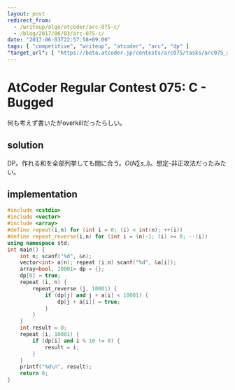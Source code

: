 ```yaml
---
layout: post
redirect_from:
  - /writeup/algo/atcoder/arc-075-c/
  - /blog/2017/06/03/arc-075-c/
date: "2017-06-03T22:57:58+09:00"
tags: [ "competitive", "writeup", "atcoder", "arc", "dp" ]
"target_url": [ "https://beta.atcoder.jp/contests/arc075/tasks/arc075_a" ]
---
```


# AtCoder Regular Contest 075: C - Bugged

何も考えず書いたがoverkillだったらしい。

## solution

DP。作れる和を全部列挙しても間に合う。$O(N \sum s\_i)$。想定-非正攻法だったみたい。

## implementation

``` c++
#include <cstdio>
#include <vector>
#include <array>
#define repeat(i,n) for (int i = 0; (i) < int(n); ++(i))
#define repeat_reverse(i,n) for (int i = (n)-1; (i) >= 0; --(i))
using namespace std;
int main() {
    int n; scanf("%d", &n);
    vector<int> a(n); repeat (i,n) scanf("%d", &a[i]);
    array<bool, 10001> dp = {};
    dp[0] = true;
    repeat (i, n) {
        repeat_reverse (j, 10001) {
            if (dp[j] and j + a[i] < 10001) {
                dp[j + a[i]] = true;
            }
        }
    }
    int result = 0;
    repeat (i, 10001) {
        if (dp[i] and i % 10 != 0) {
            result = i;
        }
    }
    printf("%d\n", result);
    return 0;
}
```
